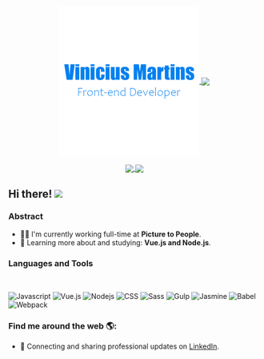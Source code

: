 <p align="center">
  <a href="#">
    <img align="center" width="280" src="signature.png" />
  </a>
  <a href="#">
    <img align="center" width="510" src="banner.gif" />
  </a>
</p>

<p align="center">
  <a href="https://github.com/Vinimart#choose-pinned-repositories">
    <img
      align="center"
      src="https://github-readme-stats.vercel.app/api/top-langs/?username=Vinimart&layout=compact"
    />
  </a>
  <a href="https://github.com/Vinimart/to-do-app">
    <img
      align="center"
      height="165"
      src="https://github-readme-stats.vercel.app/api/pin/?username=Vinimart&repo=to-do-app"
    />
  </a>
</p>

## Hi there! <img src="https://raw.githubusercontent.com/iampavangandhi/iampavangandhi/master/gifs/Hi.gif" width="30px"></h2>

### Abstract

- 👨‍💻 I'm currently working full-time at **Picture to People**.
- 🌱 Learning more about and studying: **Vue.js and Node.js**.

### Languages and Tools

<br/>

<p align="left">
  <img src="https://devicons.github.io/devicon/devicon.git/icons/javascript/javascript-original.svg" alt="Javascript" width="40" height="40" />
  <img src="https://devicons.github.io/devicon/devicon.git/icons/vuejs/vuejs-original.svg" alt="Vue.js" width="40" height="40" />
  <img src="https://devicons.github.io/devicon/devicon.git/icons/nodejs/nodejs-original.svg" alt="Nodejs" width="40" height="40" />
  <img src="https://devicons.github.io/devicon/devicon.git/icons/css3/css3-original.svg" alt="CSS" width="40" height="40" />
  <img src="https://devicons.github.io/devicon/devicon.git/icons/sass/sass-original.svg" alt="Sass" width="40" height="40" />
  <img src="https://devicons.github.io/devicon/devicon.git/icons/gulp/gulp-plain.svg" alt="Gulp" width="40" height="40" />
  <img src="https://devicons.github.io/devicon/devicon.git/icons/jasmine/jasmine-plain-wordmark.svg" alt="Jasmine" width="40" height="40" />
  <img src="https://devicons.github.io/devicon/devicon.git/icons/babel/babel-original.svg" alt="Babel" width="40" height="40" />
  <img src="https://devicons.github.io/devicon/devicon.git/icons/webpack/webpack-original.svg" alt="Webpack" width="40" height="40" />
</p>

### Find me around the web 🌎:

- 💼 Connecting and sharing professional updates on <a href="https://www.linkedin.com/in/vinimartdev/">LinkedIn</a>.
